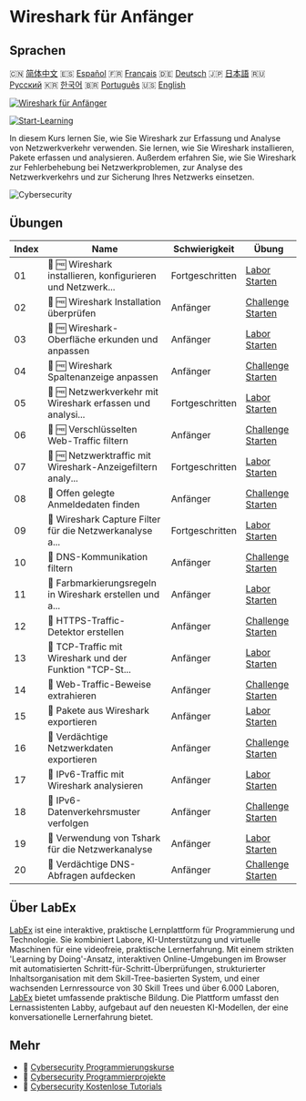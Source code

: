 # Wireshark für Anfänger

## Sprachen

🇨🇳 [简体中文](README_zh.md) 🇪🇸 [Español](README_es.md) 🇫🇷 [Français](README_fr.md) 🇩🇪 [Deutsch](README_de.md) 🇯🇵 [日本語](README_ja.md) 🇷🇺 [Русский](README_ru.md) 🇰🇷 [한국어](README_ko.md) 🇧🇷 [Português](README_pt.md) 🇺🇸 [English](README.md) 

[![Wireshark für Anfänger](https://cover-creator.labex.io/wireshark-for-beginners.png?lang=de)](https://labex.io/de/courses/wireshark-for-beginners)

[![Start-Learning](https://img.shields.io/badge/Start-Learning-whitesmoke?style=for-the-badge)](https://labex.io/de/courses/wireshark-for-beginners)

In diesem Kurs lernen Sie, wie Sie Wireshark zur Erfassung und Analyse von Netzwerkverkehr verwenden. Sie lernen, wie Sie Wireshark installieren, Pakete erfassen und analysieren. Außerdem erfahren Sie, wie Sie Wireshark zur Fehlerbehebung bei Netzwerkproblemen, zur Analyse des Netzwerkverkehrs und zur Sicherung Ihres Netzwerks einsetzen.

![Cybersecurity](https://img.shields.io/badge/Cybersecurity-whitesmoke?style=for-the-badge&logo=cybersecurity)


## Übungen

|   Index | Name                                                        | Schwierigkeit   | Übung                                                                                                                                                                             |
|---------|-------------------------------------------------------------|-----------------|-----------------------------------------------------------------------------------------------------------------------------------------------------------------------------------|
|      01 | 🧩 🆓 Wireshark installieren, konfigurieren und Netzwerk... | Fortgeschritten | <a target='_blank' href='https://labex.io/de/labs/wireshark-install-configure-and-analyze-network-traffic-with-wireshark-415947?course=wireshark-for-beginners'>Labor Starten</a> |
|      02 | 🎯 🆓 Wireshark Installation überprüfen                     | Anfänger        | <a target='_blank' href='https://labex.io/de/labs/wireshark-verify-wireshark-installation-548783?course=wireshark-for-beginners'>Challenge Starten</a>                            |
|      03 | 🧩 🆓 Wireshark-Oberfläche erkunden und anpassen            | Anfänger        | <a target='_blank' href='https://labex.io/de/labs/wireshark-explore-and-customize-wireshark-interface-415949?course=wireshark-for-beginners'>Labor Starten</a>                    |
|      04 | 🎯 🆓 Wireshark Spaltenanzeige anpassen                     | Anfänger        | <a target='_blank' href='https://labex.io/de/labs/wireshark-customize-wireshark-column-display-548785?course=wireshark-for-beginners'>Challenge Starten</a>                       |
|      05 | 🧩 🆓 Netzwerkverkehr mit Wireshark erfassen und analysi... | Fortgeschritten | <a target='_blank' href='https://labex.io/de/labs/wireshark-capture-and-analyze-network-traffic-with-wireshark-415956?course=wireshark-for-beginners'>Labor Starten</a>           |
|      06 | 🎯 🆓 Verschlüsselten Web-Traffic filtern                   | Anfänger        | <a target='_blank' href='https://labex.io/de/labs/wireshark-filter-encrypted-web-traffic-548806?course=wireshark-for-beginners'>Challenge Starten</a>                             |
|      07 | 🧩 🆓 Netzwerktraffic mit Wireshark-Anzeigefiltern analy... | Fortgeschritten | <a target='_blank' href='https://labex.io/de/labs/wireshark-analyze-network-traffic-with-wireshark-display-filters-415944?course=wireshark-for-beginners'>Labor Starten</a>       |
|      08 | 🎯  Offen gelegte Anmeldedaten finden                       | Anfänger        | <a target='_blank' href='https://labex.io/de/labs/wireshark-find-exposed-login-credentials-548820?course=wireshark-for-beginners'>Challenge Starten</a>                           |
|      09 | 🧩  Wireshark Capture Filter für die Netzwerkanalyse a...   | Fortgeschritten | <a target='_blank' href='https://labex.io/de/labs/wireshark-apply-wireshark-capture-filters-for-network-traffic-analysis-415940?course=wireshark-for-beginners'>Labor Starten</a> |
|      10 | 🎯  DNS-Kommunikation filtern                               | Anfänger        | <a target='_blank' href='https://labex.io/de/labs/wireshark-filter-dns-communications-548826?course=wireshark-for-beginners'>Challenge Starten</a>                                |
|      11 | 🧩  Farbmarkierungsregeln in Wireshark erstellen und a...   | Anfänger        | <a target='_blank' href='https://labex.io/de/labs/wireshark-create-and-apply-colorizing-rules-in-wireshark-415941?course=wireshark-for-beginners'>Labor Starten</a>               |
|      12 | 🎯  HTTPS-Traffic-Detektor erstellen                        | Anfänger        | <a target='_blank' href='https://labex.io/de/labs/wireshark-create-https-traffic-detector-548831?course=wireshark-for-beginners'>Challenge Starten</a>                            |
|      13 | 🧩  TCP-Traffic mit Wireshark und der Funktion "TCP-St...   | Anfänger        | <a target='_blank' href='https://labex.io/de/labs/wireshark-analyze-tcp-traffic-with-wireshark-follow-tcp-stream-feature-415946?course=wireshark-for-beginners'>Labor Starten</a> |
|      14 | 🎯  Web-Traffic-Beweise extrahieren                         | Anfänger        | <a target='_blank' href='https://labex.io/de/labs/wireshark-extract-web-traffic-evidence-548842?course=wireshark-for-beginners'>Challenge Starten</a>                             |
|      15 | 🧩  Pakete aus Wireshark exportieren                        | Anfänger        | <a target='_blank' href='https://labex.io/de/labs/wireshark-export-packets-from-wireshark-415945?course=wireshark-for-beginners'>Labor Starten</a>                                |
|      16 | 🎯  Verdächtige Netzwerkdaten exportieren                   | Anfänger        | <a target='_blank' href='https://labex.io/de/labs/wireshark-export-suspicious-network-evidence-548847?course=wireshark-for-beginners'>Challenge Starten</a>                       |
|      17 | 🧩  IPv6-Traffic mit Wireshark analysieren                  | Anfänger        | <a target='_blank' href='https://labex.io/de/labs/wireshark-analyze-ipv6-traffic-with-wireshark-415950?course=wireshark-for-beginners'>Labor Starten</a>                          |
|      18 | 🎯  IPv6-Datenverkehrsmuster verfolgen                      | Anfänger        | <a target='_blank' href='https://labex.io/de/labs/wireshark-track-ipv6-traffic-patterns-548851?course=wireshark-for-beginners'>Challenge Starten</a>                              |
|      19 | 🧩  Verwendung von Tshark für die Netzwerkanalyse           | Anfänger        | <a target='_blank' href='https://labex.io/de/labs/wireshark-use-tshark-for-network-traffic-analysis-415942?course=wireshark-for-beginners'>Labor Starten</a>                      |
|      20 | 🎯  Verdächtige DNS-Abfragen aufdecken                      | Anfänger        | <a target='_blank' href='https://labex.io/de/labs/wireshark-uncover-suspicious-dns-queries-548854?course=wireshark-for-beginners'>Challenge Starten</a>                           |

## Über LabEx

[LabEx](https://labex.io) ist eine interaktive, praktische Lernplattform für Programmierung und Technologie. Sie kombiniert Labore, KI-Unterstützung und virtuelle Maschinen für eine videofreie, praktische Lernerfahrung. Mit einem strikten 'Learning by Doing'-Ansatz, interaktiven Online-Umgebungen im Browser mit automatisierten Schritt-für-Schritt-Überprüfungen, strukturierter Inhaltsorganisation mit dem Skill-Tree-basierten System, und einer wachsenden Lernressource von 30 Skill Trees und über 6.000 Laboren, [LabEx](https://labex.io) bietet umfassende praktische Bildung. Die Plattform umfasst den Lernassistenten Labby, aufgebaut auf den neuesten KI-Modellen, der eine konversationelle Lernerfahrung bietet.

## Mehr

- 🔗 [Cybersecurity Programmierungskurse](https://github.com/labex-labs/awesome-programming-courses)
- 🔗 [Cybersecurity Programmierprojekte](https://github.com/labex-labs/awesome-programming-projects)
- 🔗 [Cybersecurity Kostenlose Tutorials](https://github.com/labex-labs/cybersecurity-free-tutorials)


